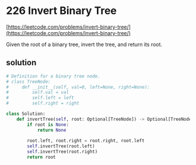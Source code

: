 # 226 Invert Binary Tree
[https://leetcode.com/problems/invert-binary-tree/](https://leetcode.com/problems/invert-binary-tree/)

Given the root of a binary tree, invert the tree, and return its root.

## solution
```python
# Definition for a binary tree node.
# class TreeNode:
#     def __init__(self, val=0, left=None, right=None):
#         self.val = val
#         self.left = left
#         self.right = right

class Solution:
    def invertTree(self, root: Optional[TreeNode]) -> Optional[TreeNode]:
        if root is None:
            return None
        
        root.left, root.right = root.right, root.left
        self.invertTree(root.left)
        self.invertTree(root.right)
        return root
```
